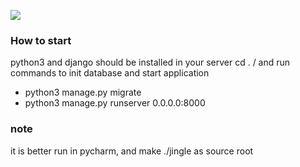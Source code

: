 [<img src="https://img.shields.io/travis/Jingle-seven/jingle-wx.svg"/>](https://travis-ci.org/Jingle-seven/jingle-wx)

### How to start
python3 and django should be installed in your server
cd . / and run commands to init database and  start application
- python3 manage.py migrate
- python3 manage.py runserver 0.0.0.0:8000  

### note  
it is better run in pycharm, and make ./jingle as source root
